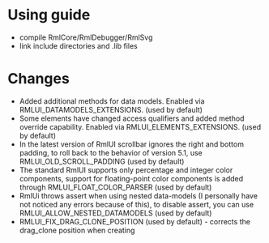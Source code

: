 # Using guide
- compile RmlCore/RmlDebugger/RmlSvg
- link include directories and .lib files

# Changes
- Added additional methods for data models. Enabled via RMLUI_DATAMODELS_EXTENSIONS. (used by default)
- Some elements have changed access qualifiers and added method override capability. Enabled via RMLUI_ELEMENTS_EXTENSIONS. (used by default)
- In the latest version of RmlUI scrollbar ignores the right and bottom padding, to roll back to the behavior of version 5.1, use RMLUI_OLD_SCROLL_PADDING (used by default)
- The standard RmlUI supports only percentage and integer color components, support for floating-point color components is added through RMLUI_FLOAT_COLOR_PARSER (used by default)
- RmlUi throws assert when using nested data-models (I personally have not noticed any errors because of this), to disable assert, you can use RMLUI_ALLOW_NESTED_DATAMODELS (used by default)
- RMLUI_FIX_DRAG_CLONE_POSITION (used by default) - corrects the drag_clone position when creating